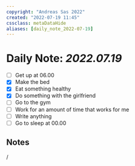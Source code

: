 ```yaml
---
copyright: "Andreas Sas 2022"
created: "2022-07-19 11:45"
cssclass: metaDataHide
aliases: [daily_note_2022-07-19]
---
```


# Daily Note: *2022.07.19*

- [ ] Get up at 06.00
- [x] Make the bed
- [x] Eat something healthy
- [x] Do something with the girlfriend
- [ ] Go to the gym
- [ ] Work for an amount of time that works for me
- [ ] Write anything
- [ ] Go to sleep at 00.00

## Notes
/
